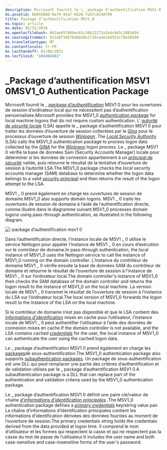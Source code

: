 ```yaml
---
description: Microsoft fournit le \_ package d’authentification MSV1 0 pour les ouvertures de session d’ordinateur local qui ne nécessitent pas d’authentification personnalisée.
ms.assetid: 8b85588d-0a79-43af-b526-7a5fc8248f99
title: Package d’authentification MSV1_0
ms.topic: article
ms.date: 05/31/2018
ms.openlocfilehash: 662ae65f60bec61c30b12271a34dc9d3c2883d94
ms.sourcegitcommit: 831e8f3db78ab820e1710cede244553c70e50500
ms.translationtype: MT
ms.contentlocale: fr-FR
ms.lasthandoff: 01/08/2021
ms.locfileid: "104204161"
---
```

# <a name="msv1_0-authentication-package"></a><span data-ttu-id="f7f70-103">\_Package d’authentification MSV1 0</span><span class="sxs-lookup"><span data-stu-id="f7f70-103">MSV1\_0 Authentication Package</span></span>

<span data-ttu-id="f7f70-104">Microsoft fournit le \_ [*package d’authentification*](../secgloss/a-gly.md) MSV1 0 pour les ouvertures de session d’ordinateur local qui ne nécessitent pas d’authentification personnalisée.</span><span class="sxs-lookup"><span data-stu-id="f7f70-104">Microsoft provides the MSV1\_0 [*authentication package*](../secgloss/a-gly.md) for local machine logons that do not require custom authentication.</span></span> <span data-ttu-id="f7f70-105">L' [*autorité de sécurité locale*](../secgloss/l-gly.md) (LSA) appelle le \_ package d’authentification MSV1 0 pour traiter les données d’ouverture de session collectées par le [*Gina*](../secgloss/g-gly.md) pour le processus d’ouverture de session [*Winlogon*](../secgloss/w-gly.md) .</span><span class="sxs-lookup"><span data-stu-id="f7f70-105">The [*Local Security Authority*](../secgloss/l-gly.md) (LSA) calls the MSV1\_0 authentication package to process logon data collected by the [*GINA*](../secgloss/g-gly.md) for the [*Winlogon*](../secgloss/w-gly.md) logon process.</span></span> <span data-ttu-id="f7f70-106">Le \_ package MSV1 0 vérifie la base de données Sam (Security Accounts Manager) locale pour déterminer si les données de connexion appartiennent à un [*principal de sécurité*](../secgloss/s-gly.md) valide, puis retourne le résultat de la tentative d’ouverture de session à l’autorité LSA.</span><span class="sxs-lookup"><span data-stu-id="f7f70-106">The MSV1\_0 package checks the local security accounts manager (SAM) database to determine whether the logon data belongs to a valid [*security principal*](../secgloss/s-gly.md) and then returns the result of the logon attempt to the LSA.</span></span>

<span data-ttu-id="f7f70-107">MSV1 \_ 0 prend également en charge les ouvertures de session de domaine.</span><span class="sxs-lookup"><span data-stu-id="f7f70-107">MSV1\_0 also supports domain logons.</span></span> <span data-ttu-id="f7f70-108">MSV1 \_ 0 traite les ouvertures de session de domaine à l’aide de l’authentification directe, comme illustré dans le diagramme suivant.</span><span class="sxs-lookup"><span data-stu-id="f7f70-108">MSV1\_0 processes domain logons using pass-through authentication, as illustrated in the following diagram.</span></span>

![\-package d’authentification msv1 0](images/lsaint4.png)

<span data-ttu-id="f7f70-110">Dans l’authentification directe, l’instance locale de MSV1 \_ 0 utilise le service Netlogon pour appeler l’instance de MSV1 \_ 0 en cours d’exécution sur le contrôleur de domaine.</span><span class="sxs-lookup"><span data-stu-id="f7f70-110">In pass-through authentication, the local instance of MSV1\_0 uses the Netlogon service to call the instance of MSV1\_0 running on the domain controller.</span></span> <span data-ttu-id="f7f70-111">L’instance du contrôleur de domaine MSV1 \_ 0 vérifie ensuite la base de données SAM du contrôleur de domaine et retourne le résultat de l’ouverture de session à l’instance de MSV1 \_ 0 sur l’ordinateur local.</span><span class="sxs-lookup"><span data-stu-id="f7f70-111">The domain controller's instance of MSV1\_0 then checks the SAM database of the domain controller and returns the logon result to the instance of MSV1\_0 on the local machine.</span></span> <span data-ttu-id="f7f70-112">La version locale de MSV1 \_ 0 transmet le résultat de l’ouverture de session à l’instance du LSA sur l’ordinateur local.</span><span class="sxs-lookup"><span data-stu-id="f7f70-112">The local version of MSV1\_0 forwards the logon result to the instance of the LSA on the local machine.</span></span>

<span data-ttu-id="f7f70-113">Si le contrôleur de domaine n’est pas disponible et que le LSA contient des [*informations d’identification*](../secgloss/c-gly.md) mises en cache pour l’utilisateur, l’instance locale de MSV1 \_ 0 peut authentifier l’utilisateur à l’aide des données de connexion mises en cache.</span><span class="sxs-lookup"><span data-stu-id="f7f70-113">If the domain controller is not available, and the LSA contains cached [*credentials*](../secgloss/c-gly.md) for the user, the local instance of MSV1\_0 can authenticate the user using the cached logon data.</span></span>

<span data-ttu-id="f7f70-114">Le \_ package d’authentification MSV1 0 prend également en charge les [packages](subauthentication-packages.md)de sous-authentification.</span><span class="sxs-lookup"><span data-stu-id="f7f70-114">The MSV1\_0 authentication package also supports [subauthentication packages](subauthentication-packages.md).</span></span> <span data-ttu-id="f7f70-115">Un package de sous-authentification est une DLL qui peut remplacer une partie des critères d’authentification et de validation utilisés par le \_ package d’authentification MSV1 0.</span><span class="sxs-lookup"><span data-stu-id="f7f70-115">A subauthentication package is a DLL that can replace part of the authentication and validation criteria used by the MSV1\_0 authentication package.</span></span>

<span data-ttu-id="f7f70-116">Le \_ package d’authentification MSV1 0 définit une paire clé/valeur de chaîne [*d’informations d’identification principales*](../secgloss/p-gly.md) .</span><span class="sxs-lookup"><span data-stu-id="f7f70-116">The MSV1\_0 authentication package defines a [*primary credentials*](../secgloss/p-gly.md) key/string value pair.</span></span> <span data-ttu-id="f7f70-117">La chaîne d’informations d’identification principales contient les informations d’identification dérivées des données fournies au moment de l’ouverture de session.</span><span class="sxs-lookup"><span data-stu-id="f7f70-117">The primary credentials string holds the credentials derived from the data provided at logon time.</span></span> <span data-ttu-id="f7f70-118">Il comprend le nom d’utilisateur et les formes qui respectent la casse et qui ne respectent pas la casse du mot de passe de l’utilisateur.</span><span class="sxs-lookup"><span data-stu-id="f7f70-118">It includes the user name and both case-sensitive and case-insensitive forms of the user's password.</span></span>

 

 
